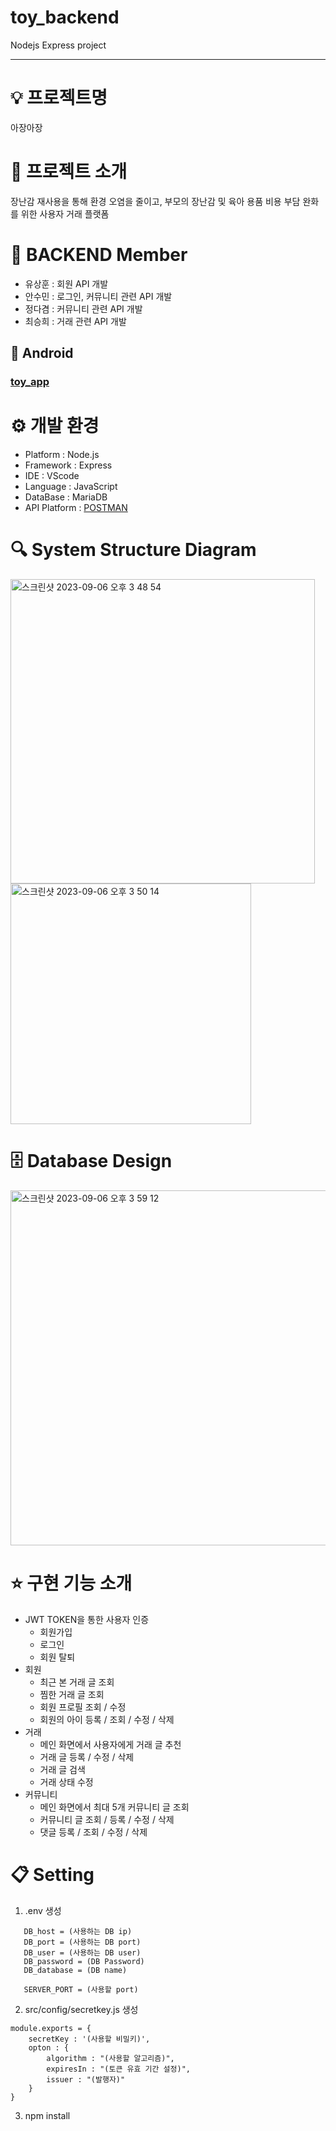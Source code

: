 # toy_backend

Nodejs Express project

---
# :bulb: 프로젝트명
아장아장

# :baby_bottle: 프로젝트 소개
장난감 재사용을 통해 환경 오염을 줄이고, 부모의 장난감 및 육아 용품 비용 부담 완화를 위한 사용자 거래 플랫폼

# :busts_in_silhouette: BACKEND Member
- 유상훈 : 회원 API 개발
- 안수민 : 로그인, 커뮤니티 관련 API 개발
- 정다겸 : 커뮤니티 관련 API 개발
- 최승희 : 거래 관련 API 개발

## :iphone: Android
### [toy_app](https://github.com/2023-Toy/toy_app)

# :gear: 개발 환경
- Platform : Node.js
- Framework : Express
- IDE : VScode
- Language : JavaScript
- DataBase : MariaDB
- API Platform : [POSTMAN](https://documenter.getpostman.com/view/18911878/2s946o4UYp)

# :mag: System Structure Diagram
<img width="487" alt="스크린샷 2023-09-06 오후 3 48 54" src="https://github.com/2023-Toy/toy_backend/assets/88326586/9d2737d1-586d-4961-9b64-bd90cd8ffedc">
<img width="385" alt="스크린샷 2023-09-06 오후 3 50 14" src="https://github.com/2023-Toy/toy_backend/assets/88326586/b4e96f59-7c26-40cc-addb-07d340047678">

# :file_cabinet: Database Design
<img width="568" alt="스크린샷 2023-09-06 오후 3 59 12" src="https://github.com/2023-Toy/toy_backend/assets/88326586/cb7ba8ff-794f-4397-a094-8d280ab2bb12">

# :star: 구현 기능 소개
- JWT TOKEN을 통한 사용자 인증
  - 회원가입
  - 로그인
  - 회원 탈퇴
- 회원
  - 최근 본 거래 글 조회
  - 찜한 거래 글 조회
  - 회원 프로필 조회 / 수정
  - 회원의 아이 등록 / 조회 / 수정 / 삭제
- 거래
  - 메인 화면에서 사용자에게 거래 글 추천
  - 거래 글 등록 / 수정 / 삭제
  - 거래 글 검색
  - 거래 상태 수정
- 커뮤니티
  - 메인 화면에서 최대 5개 커뮤니티 글 조회
  - 커뮤니티 글 조회 / 등록 / 수정 / 삭제
  - 댓글 등록 / 조회 / 수정 / 삭제

# :clipboard: Setting
1. .env 생성
```
   DB_host = (사용하는 DB ip)
   DB_port = (사용하는 DB port)
   DB_user = (사용하는 DB user)
   DB_password = (DB Password)
   DB_database = (DB name)
   
   SERVER_PORT = (사용할 port)
```
2. src/config/secretkey.js 생성
```
module.exports = {
    secretKey : '(사용할 비밀키)',
    opton : {
        algorithm : "(사용할 알고리즘)",
        expiresIn : "(토큰 유효 기간 설정)",
        issuer : "(발행자)"
    }
}
```
3. npm install